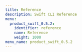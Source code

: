 ```yaml
---
title: Reference
description: Swift CLI Reference
menu:
  product_swift_0.5.2:
    identifier: reference
    name: Reference
    weight: 1000
menu_name: product_swift_0.5.2
---
```


